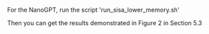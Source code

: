 For the NanoGPT, run the script 'run_sisa_lower_memory.sh'

Then you can get the results demonstrated in Figure 2 in Section 5.3
